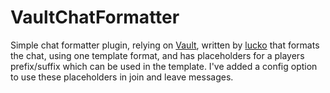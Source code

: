 # VaultChatFormatter

Simple chat formatter plugin, relying on [Vault](https://www.spigotmc.org/resources/vault.34315/), written by [lucko](https://github.com/lucko) that formats 
the chat, using one template format, and has placeholders for a players prefix/suffix which can be used in the template. I've added a config option to use these
placeholders in join and leave messages. 
